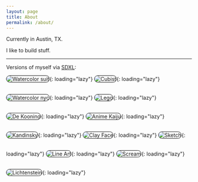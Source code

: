 ```yaml
---
layout: page
title: About
permalink: /about/
---
```


Currently in Austin, TX.

I like to build stuff.

---

Versions of myself via [SDXL](https://stability.ai/stable-diffusion):

<style>
 img {
     border: 1px solid #000;
     border-radius: 16px;
     margin-bottom: 2rem;
 }
</style>

![Watercolor suit](/assets/images/about/watercolorsuit.png "Watercolor Suit"){: loading="lazy"}
![Cubist](/assets/images/about/cubist.png "Cubist"){: loading="lazy"}
![Watercolor nyc](/assets/images/about/watercolornyc.png "Watercolor NYC"){: loading="lazy"}
![Lego](/assets/images/about/lego.png "Lego"){: loading="lazy"}
![De Kooning](/assets/images/about/deKooning1.png "De Kooning"){: loading="lazy"}
![Anime Kaiju](/assets/images/about/animekaiju.png "Anime Kaiju"){: loading="lazy"}
![Kandinsky](/assets/images/about/Kandinsky.png "Kandinsky"){: loading="lazy"}
![Clay Face](/assets/images/about/clay2.png "Clay Face"){: loading="lazy"}
![Sketch](/assets/images/about/anime.jpg "Sketch"){: loading="lazy"}
![Line Art](/assets/images/about/lineart.png "Line Art"){: loading="lazy"}
![Scream](/assets/images/about/scream.jpg "Scream"){: loading="lazy"}
![Lichtenstein](/assets/images/about/Lichtenstein2.png "Lichtenstein"){: loading="lazy"}

